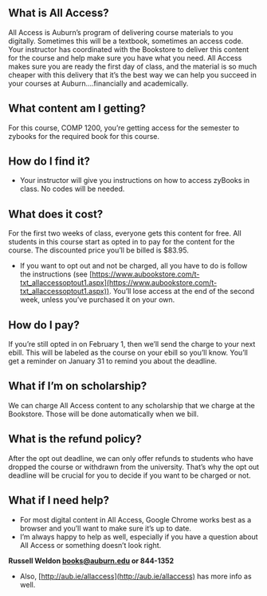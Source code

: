 ## What is All Access?

All Access is Auburn’s program of delivering course materials to you digitally. Sometimes this will be a textbook, sometimes an access code. Your instructor has coordinated with the Bookstore to deliver this content for the course and help make sure you have what you need. All Access makes sure you are ready the first day of class, and the material is so much cheaper with this delivery that it’s the best way we can help you succeed in your courses at Auburn….financially and academically.

## What content am I getting?

For this course, COMP 1200, you’re getting access for the semester to zybooks for the required book for this course.

## How do I find it?

- Your instructor will give you instructions on how to access zyBooks in class.  No codes will be needed.

## What does it cost?

For the first two weeks of class, everyone gets this content for free.  All students in this course start as opted in to pay for the content for the course. The discounted price you’ll be billed is $83.95.

- If you want to opt out and not be charged, all you have to do is follow the instructions (see [https://www.aubookstore.com/t-txt_allaccessoptout1.aspx](https://www.aubookstore.com/t-txt_allaccessoptout1.aspx)). You’ll lose access at the end of the second week, unless you’ve purchased it on your own.

## How do I pay?

If you’re still opted in on February 1, then we’ll send the charge to your next ebill.  This will be labeled as the course on your ebill so you’ll know. You’ll get a reminder on January 31 to remind you about the deadline. 

## What if I’m on scholarship?

We can charge All Access content to any scholarship that we charge at the Bookstore.  Those will be done automatically when we bill. 

## What is the refund policy?

After the opt out deadline, we can only offer refunds to students who have dropped the course or withdrawn from the university. That’s why the opt out deadline will be crucial for you to decide if you want to be charged or not.

## What if I need help?

- For most digital content in All Access, Google Chrome works best as a browser and you’ll want to make sure it’s up to date.  
- I’m always happy to help as well, especially if you have a question about All Access or something doesn’t look right.

**Russell Weldon [books@auburn.edu](mailto:books@auburn.edu) or 844-1352**

- Also, [http://aub.ie/allaccess](http://aub.ie/allaccess) has more info as well.